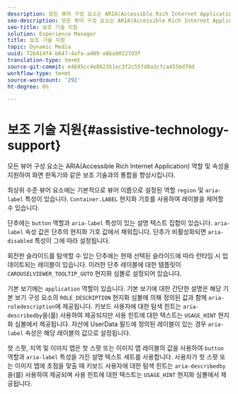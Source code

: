 ```yaml
---
description: 모든 뷰어 구성 요소는 ARIA(Accessible Rich Internet Application) 역할 및 속성을 지원하여 화면 판독기와 같은 보조 기술과의 통합을 향상시킵니다.
seo-description: 모든 뷰어 구성 요소는 ARIA(Accessible Rich Internet Application) 역할 및 속성을 지원하여 화면 판독기와 같은 보조 기술과의 통합을 향상시킵니다.
seo-title: 보조 기술 지원
solution: Experience Manager
title: 보조 기술 지원
topic: Dynamic Media
uuid: 72b414f4-b647-4afa-a409-a8ba90227d3f
translation-type: tm+mt
source-git-commit: e4695cc4e882351ec3f2c55fd8a3cfca455bd79d
workflow-type: tm+mt
source-wordcount: '292'
ht-degree: 0%

---
```



# 보조 기술 지원{#assistive-technology-support}

모든 뷰어 구성 요소는 ARIA(Accessible Rich Internet Application) 역할 및 속성을 지원하여 화면 판독기와 같은 보조 기술과의 통합을 향상시킵니다.

최상위 수준 뷰어 요소에는 기본적으로 뷰어 이름으로 설정된 역할 `region` 및 `aria-label` 특성이 있습니다. `Container.LABEL` 현지화 기호를 사용하여 레이블을 제어할 수 있습니다.

단추에는 `button` 역할과 `aria-label` 특성이 있는 설명 텍스트 집합이 있습니다. `aria-label` 속성 값은 단추의 현지화 기호 값에서 채워집니다. 단추가 비활성화되면 `aria-disabled` 특성이 그에 따라 설정됩니다.

회전판 슬라이드를 탐색할 수 있는 단추에는 현재 선택된 슬라이드에 따라 런타임 시 업데이트되는 레이블이 있습니다. 이러한 단추 레이블에 대한 템플릿이 `CAROUSELVIEWER_TOOLTIP_GOTO` 현지화 심볼로 설정되어 있습니다.

기본 보기에는 `application` 역할이 있습니다. 기본 보기에 대한 간단한 설명은 해당 기본 보기 구성 요소의 `ROLE_DESCRIPTION` 현지화 심볼에 의해 정의된 값과 함께 `aria-roledescription`에 제공됩니다. 키보드 사용자에 대한 탐색 힌트는 `aria-describedby`을(를) 사용하여 제공되지만 사용 힌트에 대한 텍스트는 `USAGE_HINT` 현지화 심볼에서 제공됩니다. 자산에 UserData 필드에 정의된 레이블이 있는 경우 `aria-label` 속성은 해당 레이블의 값으로 설정됩니다.

핫 스팟, 지역 및 이미지 맵은 핫 스팟 또는 이미지 맵 레이블의 값을 사용하여 `button` 역할과 `aria-label` 특성을 가진 설명 텍스트 세트를 사용합니다. 사용자가 핫 스팟 또는 이미지 맵에 초점을 맞출 때 키보드 사용자에 대한 탐색 힌트는 `aria-describedby`을(를) 사용하여 제공되며 사용 힌트에 대한 텍스트는 `USAGE_HINT` 현지화 심볼에서 제공됩니다.
